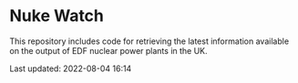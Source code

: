 # Nuke Watch

This repository includes code for retrieving the latest information available on the output of EDF nuclear power plants in the UK.

Last updated: 2022-08-04 16:14
